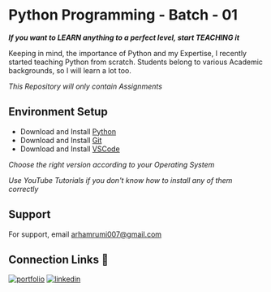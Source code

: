 
# Python Programming - Batch - 01

***If you want to LEARN anything to a perfect level, start TEACHING it***

Keeping in mind, the importance of Python and my Expertise, I recently started teaching Python from scratch. Students belong to various Academic backgrounds, so I will learn a lot too.

_This Repository will only contain Assignments_
## Environment Setup

- Download and Install [Python](https://www.python.org/)
- Download and Install [Git](https://git-scm.com/)
- Download and Install [VSCode](https://code.visualstudio.com/download)

_Choose the right version according to your Operating System_

_Use YouTube Tutorials if you don't know how to install any of them correctly_

## Support

For support, email arhamrumi007@gmail.com


  
## Connection Links 🔗
[![portfolio](https://img.shields.io/badge/my_portfolio-000?style=for-the-badge&logo=ko-fi&logoColor=white)](https://arham-rumi.netlify.app/)
[![linkedin](https://img.shields.io/badge/linkedin-0A66C2?style=for-the-badge&logo=linkedin&logoColor=white)](https://www.linkedin.com/in/arham-rumi-94769b180/)
